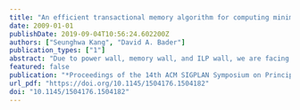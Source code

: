 ```yaml
---
title: "An efficient transactional memory algorithm for computing minimum spanning forest of sparse graphs"
date: 2009-01-01
publishDate: 2019-09-04T10:56:24.602200Z
authors: ["Seunghwa Kang", "David A. Bader"]
publication_types: ["1"]
abstract: "Due to power wall, memory wall, and ILP wall, we are facing the end of ever increasing single-threaded performance. For this reason, multicore and manycore processors are arising as a new paradigm to pursue. However, to fully exploit all the cores in a chip, parallel programming is often required, and the complexity of parallel programming raises a significant concern. Data synchronization is a major source of this programming complexity, and Transactional Memory is proposed to reduce the difficulty caused by data synchronization requirements, while providing high scalability and low performance overhead.  The previous literature on Transactional Memory mostly focuses on architectural designs. Its impact on algorithms and applications has not yet been studied thoroughly. In this paper, we investigate Transactional Memory from the algorithm designer's perspective. This paper presents an algorithmic model to assist in the design of efficient Transactional Memory algorithms and a novel Transactional Memory algorithm for computing a minimum spanning forest of sparse graphs. We emphasize multiple Transactional Memory related design issues in presenting our algorithm. We also provide experimental results on an existing software Transactional Memory system. Our algorithm demonstrates excellent scalability in the experiments, but at the same time, the experimental results reveal the clear limitation of software Transactional Memory due to its high performance overhead. Based on our experience, we highlight the necessity of efficient hardware support for Transactional Memory to realize the potential of the technology."
featured: false
publication: "*Proceedings of the 14th ACM SIGPLAN Symposium on Principles and Practice of Parallel Programming, PPOPP 2009, Raleigh, NC, USA, February 14-18, 2009*"
url_pdf: "https://doi.org/10.1145/1504176.1504182"
doi: "10.1145/1504176.1504182"
---
```


